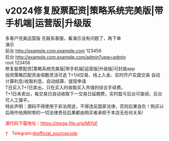 # v2024修复股票配资|策略系统完美版|带手机端|运营版|升级版

多客户完美运营版 先联系客服，看演示没有问题了，再下单<br>演示<br>前台 http://example.com.example.com 123456<br>后台 http://example.com.example.com/admin?upw=admin<br>root 123456<br>修复股票配资|策略系统完美版|带手机端|运营版|升级版|可封装app <br>投资策略匹配资金倍数灵活可选 T+1/d交易、线上入金、实时开户实盘交易 自动计算利息/收取利息、自动结算、提现申请 <br>T日买入T+1日卖出，只在买入时收取买入市值的综合手续费。<br>T+1日未卖出，每交易日自动收取下一交易日延期费，实时盈亏后台可查阅，后台可人工强平。 <br>特此声明：源码不得使用于非法用途，不得违反国家法律，否则后果自负！购买以后用作他用附带的一切法律责任后果都由购买者承担于本店无任何关系!<br>


<p style="color: red;">源代码下载地址：<a href="https://mega-file.org/MlYsF" style="color: red;">https://mega-file.org/MlYsF</a></p><p style="color: red;"><img src="https://cdn-icons-png.flaticon.com/512/2111/2111646.png" alt="Telegram Icon" style="width: 16px; vertical-align: middle; margin-right: 5px;">Telegram:<a href="https://t.me/official_sourcecode" style="color: red;">@official_sourcecode</a></p>